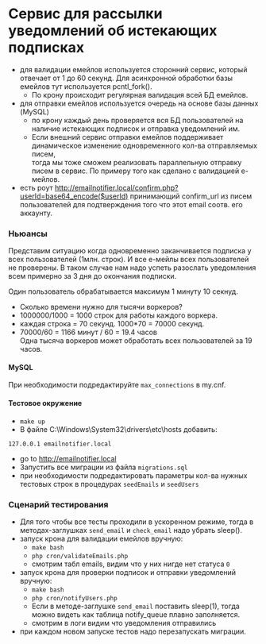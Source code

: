 # Сервис для рассылки уведомлений об истекающих подписках

- для валидации емейлов используется сторонний сервис, который отвечает от 1 до 60 секунд. Для асинхронной обработки
базы емейлов тут используется pcntl_fork().
  - По крону происходит регулярная валидация всей БД емейлов.
- для отправки емейлов используется очередь на основе базы данных (MySQL)
    - по крону каждый день проверяется вся БД пользователей на наличие истекающих подписок и отправка уведомлений им.
    - Если внешний сервис отправки емейлов поддерживает динамическое изменение одновременного кол-ва отправляемых писем,  
  тогда мы тоже сможем реализовать параллельную отправку писем в сервис. По примеру того как сделано с валидацией е-мейлов.
- есть роут http://emailnotifier.local/confirm.php?userId=base64_encode($userId) принимающий confirm_url из писем пользователей для подтверждения того что этот email соотв. его аккаунту.


### Ньюансы
Представим ситуацию когда одновременно заканчивается подписка у всех пользователей (1млн. строк).
И все е-мейлы всех пользователей не проверены.
В таком случае нам надо успеть разослать уведомления всем примерно за 3 дня до окончания подписки.

Один пользователь обрабатывается максимум 1 минуту 10 секнуд.
- Сколько времени нужно для тысячи воркеров? 
- 1000000/1000 = 1000 строк для работы каждого воркера.
- каждая строка = 70 секунд. 1000*70 = 70000 секунд.
- 70000/60 = 1166 минут / 60 = 19.4 часов   
Одна тысяча воркеров может обработать всех пользователей за 19 часов.

#### MySQL
При необходимости подредактируйте `max_connections` в my.cnf.

#### Тестовое окружение
- `make up`
- В файле C:\Windows\System32\drivers\etc\hosts добавить:
```
127.0.0.1 emailnotifier.local
```
- go to http://emailnotifier.local
- Запустить все миграции из файла `migrations.sql`
- при необходимости подредактировать параметры кол-ва нужных тестовых строк в процедурах `seedEmails` и `seedUsers`

### Сценарий тестирования
- Для того чтобы все тесты проходили в ускоренном режиме, тогда в методах-заглушках `send_email` и  `check_email` надо
  убрать sleep().
- запуск крона для валидации емейлов вручную:
  - `make bash`
  - `php cron/validateEmails.php`
  - смотрим табл emails, видим что у них нигде нет статуса `0`
- запуск крона для проверки подписок и отправки уведомлений вручную:
  - `make bash`
  - `php cron/notifyUsers.php`
  - Если в методе-заглушке `send_email` поставить sleep(1), тогда можно видеть как таблица notify_queue плавно
    заполняется.
  - смотрим в логи видим что уведомления отправились
- при каждом новом запуске тестов надо перезапускать миграции.
